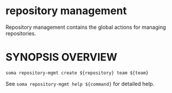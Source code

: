 # repository management

Repository management contains the global actions for managing
repositories.

# SYNOPSIS OVERVIEW

```
soma repository-mgmt create ${repository} team ${team}
```

See `soma repository-mgmt help ${command}` for detailed help.
